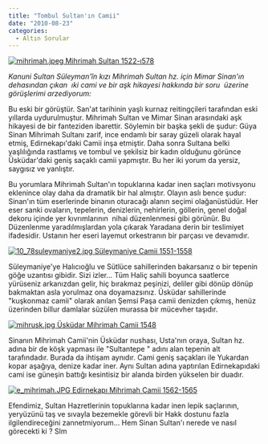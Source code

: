 ```yaml
---
title: "Tombul Sultan'ın Camii"
date: "2010-08-23"
categories: 
  - Altın Sorular
---
```


 [![mihrimah.jpeg](/uploads/2010/08/mihrimah.jpeg) Mihrimah Sultan 1522-ı578](/uploads/2010/08/mihrimah.jpeg "mihrimah.jpeg")

_Kanuni Sultan Süleyman'în kızı Mihrimah Sultan hz. için Mimar Sinan'ın dehasından çıkan  ıki cami ve bir aşk hikayesi hakkında bir soru  üzerine görüşlerimi arzediyorum:_

Bu eski bir görüştür. San'at tarihinin yaşlı kurnaz reitingçileri tarafından eski yıllarda uydurulmuştur. Mihrimah Sultan ve Mimar Sinan arasındaki aşk hikayesi de bir fanteziden ibarettir. Söylemin bir başka şekli de şudur: Güya Sinan Mihrimah Sultanı zarif, ince endamlı bir saray güzeli olarak hayal etmiş, Edirnekapı'daki Camii inşa etmiştir. Daha sonra Sultana belki yaşlılığında rastlamış ve tombul ve şekilsiz bir kadın olduğunu görünce Üsküdar'daki geniş saçaklı camii yapmıştır. Bu her iki yorum da yersiz, saygısız ve yanlıştır.

Bu yorumlara Mihrimah Sultan'ın topuklarına kadar inen saçları motivsyonu eklenince olay daha da dramatik bir hal almıştır. Olayın aslı bence şudur: Sinan'ın tüm eserlerinde binanın oturacağı alanın seçimi olağanüstüdür. Her eser sanki ovaların, tepelerin, denizlerin, nehirlerin, göllerin, genel doğal dekoru içinde yer kıvrımlarının  nihai düzenlenmesi gibi görünür. Bu Düzenlenme yaradılmışlardan yola çıkarak Yaradana derin bir teslimiyet ifadesidir. Ustanın her eseri layemut orkestranın bir parçası ve devamıdır.

 [![10_78suleymaniye2.jpg](/uploads/2010/08/10_78suleymaniye2.jpg) Süleymaniye Camii 1551-1558](/uploads/2010/08/10_78suleymaniye2.jpg "10_78suleymaniye2.jpg")

Süleymaniye'ye Halıcıoğlu ve Sütlüce sahillerinden bakarsanız o bir tepenin göğe uzantısı gibidir. Sizi izler... Tüm Haliç sahili boyunca saatlerce yürüseniz arkanızdan gelir, hiç bırakmaz peşinizi, deliler gibi dönüp dönüp bakmaktan asla yorulmaz ona doyamazsınız. Üsküdar sahillerinde "kuşkonmaz camii" olarak anılan Şemsi Paşa camii denizden çıkmış, henüz üzerinden billur damlalar süzülen murassa bir mücevher taşıdır.

 [![mihrusk.jpg](/uploads/2010/08/mihrusk-1.jpg) Üsküdar Mihrimah Camii 1548](/uploads/2010/08/mihrusk-1.jpg "mihrusk.jpg")

Sinanın Mihrimah Camii'nin Üsküdar nushası, Usta'nın oraya, Sultan hz. adına bir de köşk yapması ile "Sultantepe " adını alan tepenin alt tarafındadır. Burada da ihtişam aynıdır. Cami geniş saçakları ile Yukardan kopar aşağıya, denize kadar iner. Aynı Sultan adına yaptırılan Edirnekapıdaki cami ise güneşin battığı kesintisiz bir alanda birden yükselen bir duadır.

 [![e_mihrimah.JPG](/uploads/2010/08/e_mihrimah-1.jpg) Edirnekapı Mihrimah Camii 1562-1565](/uploads/2010/08/e_mihrimah-1.jpg "e_mihrimah.JPG")

Efendimiz, Sultan Hazretlerinin topuklarına kadar inen lepik saçlarının, yeryüzünü taş ve sıvayla bezemekle görevli bir Hakk dostunu fazla ilgilendireceğini zannetmiyorum... Hem Sinan Sultan'ı nerede ve nasıl görecekti ki ? Slm
